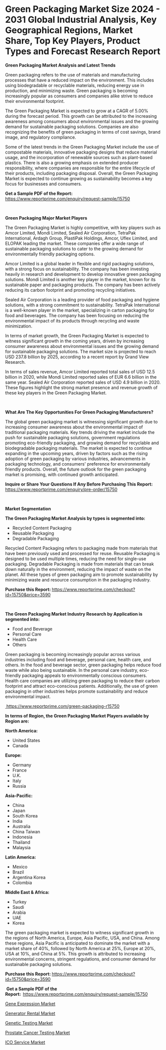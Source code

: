 <p><h1>Green Packaging Market Size 2024 - 2031 Global Industrial Analysis, Key Geographical Regions, Market Share, Top Key Players, Product Types and Forecast Research Report</h1></p><p><strong>Green Packaging Market Analysis and Latest Trends</strong></p>
<p><p>Green packaging refers to the use of materials and manufacturing processes that have a reduced impact on the environment. This includes using biodegradable or recyclable materials, reducing energy use in production, and minimizing waste. Green packaging is becoming increasingly popular as consumers and companies alike strive to reduce their environmental footprint.</p><p>The Green Packaging Market is expected to grow at a CAGR of 5.00% during the forecast period. This growth can be attributed to the increasing awareness among consumers about environmental issues and the growing demand for sustainable packaging solutions. Companies are also recognizing the benefits of green packaging in terms of cost savings, brand image, and regulatory compliance.</p><p>Some of the latest trends in the Green Packaging Market include the use of compostable materials, innovative packaging designs that reduce material usage, and the incorporation of renewable sources such as plant-based plastics. There is also a growing emphasis on extended producer responsibility, where companies are responsible for the entire lifecycle of their products, including packaging disposal. Overall, the Green Packaging Market is expected to continue growing as sustainability becomes a key focus for businesses and consumers.</p></p>
<p><strong>Get a Sample PDF of the Report:&nbsp;</strong> <a href="https://www.reportprime.com/enquiry/request-sample/15750">https://www.reportprime.com/enquiry/request-sample/15750</a></p>
<p>&nbsp;</p>
<p><strong>Green Packaging Major Market Players</strong></p>
<p><p>The Green Packaging Market is highly competitive, with key players such as Amcor Limited, Mondi Limited, Sealed Air Corporation, TetraPak International, Ardagh Group, PlastiPak Holdings, Amcor, Uflex Limited, and ELOPAK leading the market. These companies offer a wide range of sustainable packaging solutions to cater to the growing demand for environmentally friendly packaging options.</p><p>Amcor Limited is a global leader in flexible and rigid packaging solutions, with a strong focus on sustainability. The company has been investing heavily in research and development to develop innovative green packaging solutions. Mondi Limited is another key player in the market, known for its sustainable paper and packaging products. The company has been actively reducing its carbon footprint and promoting recycling initiatives.</p><p>Sealed Air Corporation is a leading provider of food packaging and hygiene solutions, with a strong commitment to sustainability. TetraPak International is a well-known player in the market, specializing in carton packaging for food and beverages. The company has been focusing on reducing the environmental impact of its products through recycling and waste minimization.</p><p>In terms of market growth, the Green Packaging Market is expected to witness significant growth in the coming years, driven by increasing consumer awareness about environmental issues and the growing demand for sustainable packaging solutions. The market size is projected to reach USD 237.8 billion by 2025, according to a recent report by Grand View Research.</p><p>In terms of sales revenue, Amcor Limited reported total sales of USD 12.5 billion in 2020, while Mondi Limited reported sales of EUR 6.6 billion in the same year. Sealed Air Corporation reported sales of USD 4.9 billion in 2020. These figures highlight the strong market presence and revenue growth of these key players in the Green Packaging Market.</p></p>
<p>&nbsp;</p>
<p><strong>What Are The Key Opportunities For Green Packaging Manufacturers?</strong></p>
<p><p>The global green packaging market is witnessing significant growth due to increasing consumer awareness about the environmental impact of traditional packaging materials. Key trends driving the market include the push for sustainable packaging solutions, government regulations promoting eco-friendly packaging, and growing demand for recyclable and biodegradable packaging materials. The market is expected to continue expanding in the upcoming years, driven by factors such as the rising adoption of green packaging by various industries, advancements in packaging technology, and consumers' preference for environmentally friendly products. Overall, the future outlook for the green packaging market is promising, with continued growth anticipated.</p></p>
<p><strong>Inquire or Share Your Questions If Any Before Purchasing This Report:</strong> <a href="https://www.reportprime.com/enquiry/pre-order/15750">https://www.reportprime.com/enquiry/pre-order/15750</a></p>
<p>&nbsp;</p>
<p><strong>Market Segmentation</strong></p>
<p><strong>The Green Packaging Market Analysis by types is segmented into:</strong></p>
<p><ul><li>Recycled Content Packaging</li><li>Reusable Packaging</li><li>Degradable Packaging</li></ul></p>
<p><p>Recycled Content Packaging refers to packaging made from materials that have been previously used and processed for reuse. Reusable Packaging is designed to be used multiple times, reducing the need for single-use packaging. Degradable Packaging is made from materials that can break down naturally in the environment, reducing the impact of waste on the planet. All these types of green packaging aim to promote sustainability by minimizing waste and resource consumption in the packaging industry.</p></p>
<p><strong>Purchase this Report:&nbsp;</strong><a href="https://www.reportprime.com/checkout?id=15750&price=3590">https://www.reportprime.com/checkout?id=15750&price=3590</a></p>
<p>&nbsp;</p>
<p><strong>The Green Packaging Market Industry Research by Application is segmented into:</strong></p>
<p><ul><li>Food and Beverage</li><li>Personal Care</li><li>Health Care</li><li>Others</li></ul></p>
<p><p>Green packaging is becoming increasingly popular across various industries including food and beverage, personal care, health care, and others. In the food and beverage sector, green packaging helps reduce food waste while also being sustainable. In the personal care industry, eco-friendly packaging appeals to environmentally conscious consumers. Health care companies are utilizing green packaging to reduce their carbon footprint and attract eco-conscious patients. Additionally, the use of green packaging in other industries helps promote sustainability and reduce environmental impact.</p></p>
<p><a href="https://www.reportprime.com/green-packaging-r15750">&nbsp;https://www.reportprime.com/green-packaging-r15750</a></p>
<p><strong>In terms of Region, the Green Packaging Market Players available by Region are:</strong></p>
<p>
    <p> <strong> North America: </strong>
        <ul>
            <li>United States</li>
            <li>Canada</li>
        </ul>
        </p> 
    <p> <strong> Europe: </strong>
        <ul>
            <li>Germany</li>
            <li>France</li>
            <li>U.K.</li>
            <li>Italy</li>
            <li>Russia</li>
        </ul>
        </p> 
    <p> <strong> Asia-Pacific: </strong>
        <ul>
            <li>China</li>
            <li>Japan</li>
            <li>South Korea</li>
            <li>India</li>
            <li>Australia</li>
            <li>China Taiwan</li>
            <li>Indonesia</li>
            <li>Thailand</li>
            <li>Malaysia</li>
        </ul>
        </p> 
    <p> <strong> Latin America: </strong>
        <ul>
            <li>Mexico</li>
            <li>Brazil</li>
            <li>Argentina Korea</li>
            <li>Colombia</li>
        </ul>
        </p> 
    <p> <strong> Middle East & Africa: </strong>
        <ul>
            <li>Turkey</li>
            <li>Saudi</li>
            <li>Arabia</li>
            <li>UAE</li>
            <li>Korea</li>
        </ul>
    </p>
    </p>
<p><p>The green packaging market is expected to witness significant growth in the regions of North America, Europe, Asia Pacific, USA, and China. Among these regions, Asia Pacific is anticipated to dominate the market with a market share of 40%, followed by North America at 25%, Europe at 20%, USA at 10%, and China at 5%. This growth is attributed to increasing environmental concerns, stringent regulations, and consumer demand for sustainable packaging solutions.</p></p>
<p><strong>Purchase this Report: </strong><a href="https://www.reportprime.com/checkout?id=15750&price=3590">https://www.reportprime.com/checkout?id=15750&price=3590</a></p>
<p>&nbsp;<strong>Get a Sample PDF of the Report:&nbsp;&nbsp;</strong><a href="https://www.reportprime.com/enquiry/request-sample/15750">https://www.reportprime.com/enquiry/request-sample/15750</a></p>
<p><strong></strong></p>
<p><p><a href="https://github.com/sydneyHley85/Market-Research-Report-List-1/blob/main/gene-expression-market.md">Gene Expression Market</a></p><p><a href="https://github.com/JordyBecker/Market-Research-Report-List-1/blob/main/generator-rental-market.md">Generator Rental Market</a></p><p><a href="https://github.com/jadenRaynor/Market-Research-Report-List-1/blob/main/genetic-testing-market.md">Genetic Testing Market</a></p><p><a href="https://github.com/trameciabutler45/Market-Research-Report-List-1/blob/main/prostate-cancer-testing-market.md">Prostate Cancer Testing Market</a></p><p><a href="https://github.com/JosephMorgnlvXXff/Market-Research-Report-List-1/blob/main/ico-service-market.md">ICO Service Market</a></p></p>